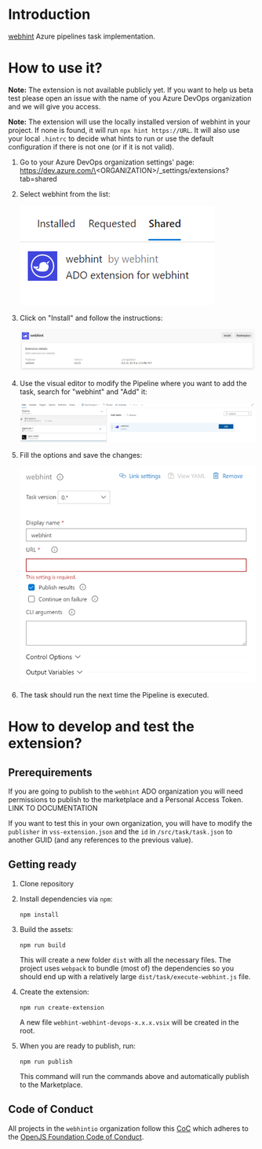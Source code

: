 # Introduction

[webhint](https://webhint.io/) Azure pipelines task implementation.

# How to use it?

**Note:** The extension is not available publicly yet. If you want to help us
beta test please open an issue with the name of you Azure DevOps
organization and we will give you access.

**Note:** The extension will use the locally installed version of webhint in
your project. If none is found, it will run `npx hint https://URL`.
It will also use your local `.hintrc` to decide what hints to run or use the
default configuration if there is not one (or if it is not valid).

1. Go to your Azure DevOps organization settings' page:
   https://dev.azure.com/\<ORGANIZATION\>/_settings/extensions?tab=shared

1. Select webhint from the list:

   ![webhint extension in ADO](./images/shared-extensions.png)

1. Click on "Install" and follow the instructions:

    ![install webhint extension in ADO](./images/install-extension.png)

1. Use the visual editor to modify the Pipeline where you want to add the task,
   search for "webhint" and "Add" it:

    ![search the extension in the list of tasks](./images/search-extension.png)

1. Fill the options and save the changes:

    ![webhint options](./images/options-extension.png)

1. The task should run the next time the Pipeline is executed.

# How to develop and test the extension?

## Prerequirements

If you are going to publish to the `webhint` ADO organization you will need
permissions to publish to the marketplace and a Personal Access Token. LINK TO DOCUMENTATION

If you want to test this in your own organization, you will have to modify
the `publisher` in `vss-extension.json` and the `id` in `/src/task/task.json`
to another GUID (and any references to the previous value).

## Getting ready

1. Clone repository
1. Install dependencies via `npm`:

   `npm install`

1. Build the assets:

   `npm run build`

   This will create a new folder `dist` with all the necessary files. The
   project uses `webpack` to bundle (most of) the dependencies so you should
   end up with a relatively large `dist/task/execute-webhint.js` file.

1. Create the extension:

   `npm run create-extension`

   A new file `webhint-webhint-devops-x.x.x.vsix` will be created in the root.

1. When you are ready to publish, run:

   `npm run publish`

   This command will run the commands above and automatically publish to the
   Marketplace.

## Code of Conduct

All projects in the `webhintio` organization follow this [CoC][coc]
which adheres to the [OpenJS Foundation Code of Conduct][ojs coc].


<!-- Link labels: -->

[coc]: https://github.com/webhintio/.github/blob/master/CODE_OF_CONDUCT
[ojs coc]: https://github.com/openjs-foundation/cross-project-council/blob/master/CODE_OF_CONDUCT.md
